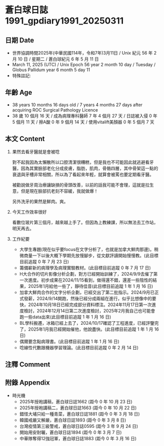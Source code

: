 [_metadata_:encoding]: - "utf-8"
[_metadata_:language]: - "zh-Hant-TW"
[_metadata_:fileformat]: - "markdown"
[_metadata_:MIME_type]: - "text/plain"
[_metadata_:markdown_version]: - "commonmark version 0.30"
[_metadata_:markdown_spec]: - "https://spec.commonmark.org/0.30/"

# 蒼白球日誌1991_gpdiary1991_20250311 #

## 日期 Date ##

* 世界協調時間2025年(中華民國114年，令和7年)3月11日 / Unix 紀元 56 年 2 月 10 日 / 星期二 / 蒼白球紀元 6 年 5 月 11 日
* March 11, 2025 (UTC) / Unix Epoch 56 year 2 month 10 day / Tuesday / Globus Pallidum year 6 month 5 day 11
* 特殊註記:

## 年齡 Age ##

* 38 years 10 months 16 days old / 7 years 4 months 27 days after acquiring ROC Surgical Pathology Licence
* 38 歲 10 個月 16 天 / 成為病理專科醫師 7 年 4 個月 27 天 / 日誌被入侵 0 年 5 個月 11 天 / 擦A酸 0 年 9 個月 14 天 / 使用vitalift美顏器 0 年 5 個月 7 天

## 本文 Content ##

1. 果然去看牙醫就是會被唸

    對不起我因為太懶散所以口腔清潔很糟糕，但是我也不可能因此就逃避看牙醫，因為其實臉部老化分成皮膚，脂肪，肌肉，骨骼四層，其中骨架這一點的衰退與牙槽非常相關，所以為了看起來年輕，就算會被罵也要定期看牙醫。

    被勸說做牙周治療讓缺損的骨頭改善，以前的話我可能不會理，這就是拉生意，但是現在臉部抗老刻不容緩，我就做爆！

    另外洗牙的果然是鮮肉。爽。

2. 今天工作效率很好

    看數位玻片第三個月，越來越上手了。但因為上教練課，所以無法去工作站，明天再去。

3. 工作紀要

    - 大學生專題(現在似乎要focus在文字分析了，也就是加拿大鮮肉那邊)。稍微商量一下以後大概下學期先放慢腳步，從文獻評讀開始慢慢教。(此目標目前追蹤 0 年 7 月 23 日)
    - 籌備嶄新的病理學及病理實驗教材。(此目標目前追蹤 0 年 7 月 17 日)
    - H大合作的切片影像分析企劃，對方已經開始訓練了，2024/9/9去催了第一次進度。初步成果在2024/11/15看到，做得還不錯，還差一些陰性的結果，2025年1月給他一些了，靜待佳音(此目標目前追蹤 1 年 1 月 16 日)
    - 加拿大鮮肉合作的文字分析企劃，已經交出了第二批指示。2024/9月已正式發薪，2024/9/14開跑，然後已經分成兩組在進行，似乎比想像中的要快，2024年10月18日已經完成部分資料標注。2024年11月17日第一次進度檢討，2024年12月14日第二次進度檢討，2025年2月我自己也可能會跑一些data出來(此目標目前追蹤 1 年 1 月 16 日)
    - BL學科搬遷，冰箱已經上去了，2024/10/17確認了工程進度，已經評鑒完了，2025年1月我已經開始催他，他說盡快。(此目標目前追蹤 1 年 1 月 16 日)
    - 偶爾要念點病理書。(此目標目前追蹤 1 年 1 月 16 日)
    - 唸線性代數跟機器學習理論。(此目標目前追蹤 0 年 2 月 14 日)

## 注釋 Comment ##


## 附錄 Appendix ##

* 時光機
    - 2025年授袍講稿，蒼白球日誌1662 (距今 0 年 10 月 23 日)
    - 2025年授袍講稿二，蒼白球日誌1663 (距今 0 年 10 月 22 日)
    - 錯怪大埔只給一種青菜，蒼白球日誌1881 (距今 0 年 3 月 18 日)
    - 韓國戒嚴又解嚴，蒼白球日誌1893 (距今 0 年 3 月 8 日)
    - 台灣疫情第三級警戒，蒼白球日誌0595 (距今 3 年 9 月 24 日)
    - 開始用安耐曬，蒼白球日誌1894 (距今 0 年 3 月 7 日)
    - 中華隊奪得12強冠軍，蒼白球日誌1883 (距今 0 年 3 月 16 日)
